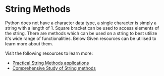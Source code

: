 # String Methods

Python does not have a character data type, a single character is simply a string with a length of 1. Square bracket can be used to access elements of the string.
There are methods which can be used on a string to best utilize it's wide range of functionalities.
Below Given resources can be utilised to learn more about them.

Visit the following resources to learn more:

- [Practical String Methods applications](https://www.youtube.com/watch?v=Ctqi5Y4X-jA&t=11s)
- [Comprehensive Study of String methods](https://www.w3schools.com/python/python_ref_string.asp)
